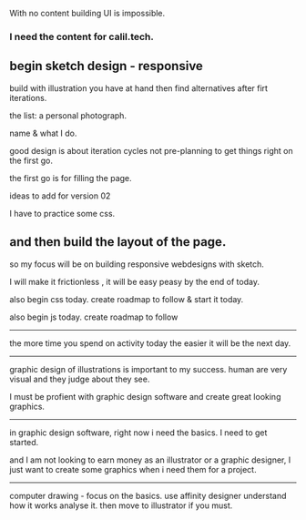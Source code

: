With no content building UI  is impossible. 


### I need the content for calil.tech.

## begin sketch design - responsive

build with illustration you have at hand then find alternatives after firt iterations.

the list:
a personal photograph.

name & what I do.  

good design is about iteration cycles not pre-planning to get things right on the first go.

the first go is for filling the page.

ideas to add for version 02

I have to practice some css. 

and then build the layout of the page. 
---
so my focus will be on building responsive webdesigns with sketch.

I will make it frictionless , it will be easy peasy by the end of today.

also begin css today.  create roadmap to follow & start it today. 

also begin js today.  create roadmap to follow 

---
the more time you spend on activity today the easier it will be the next day.

---
graphic design of illustrations is important to my success.  human are very visual and they judge about they see.

I must be profient with graphic design software and create great looking graphics.

---
in graphic design software, right now i need the basics. I need to get started. 

and I am not looking to earn money as an illustrator or a graphic designer, I just want to create some graphics when i need them for a project.

---

computer drawing - focus on the basics. use affinity designer understand how it works analyse it. then move to illustrator if you must.